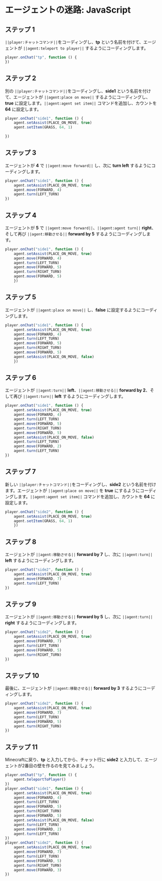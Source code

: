 # エージェントの迷路: JavaScript

## ステップ 1
``||player:チャットコマンド||``をコーディングし、**tp** という名前を付けて、エージェントが ``||agent:teleport to player||`` するようにコーディングします。

```javascript
player.onChat("tp", function () {
})
```

## ステップ 2

別の ``||player:チャットコマンド||``をコーディングし、**side1** という名前を付けて、エージェントが ``||agent:place on move||`` するようにコーディングし、**true** に設定します。``||agent:agent set item||`` コマンドを追加し、カウントを **64** に設定します。

```javascript
player.onChat("side1", function () { 
    agent.setAssist(PLACE_ON_MOVE, true)
    agent.setItem(GRASS, 64, 1) 
   
}) 
```

## ステップ 3

エージェントが **4** で ``||agent:move forward||`` し、次に **turn left** するようにコーディングします。

```javascript
player.onChat("side1", function () { 
    agent.setAssist(PLACE_ON_MOVE, true) 
    agent.move(FORWARD, 4) 
    agent.turn(LEFT_TURN) 
}) 
```

## ステップ 4

エージェントが **5** で ``||agent:move forward||``、``||agent:agent turn||`` **right**、そして再び ``||agent:移動させる||`` **forward by 5** するようにコーディングします。

```javascript
player.onChat("side1", function () { 
    agent.setAssist(PLACE_ON_MOVE, true) 
    agent.move(FORWARD, 4) 
    agent.turn(LEFT_TURN) 
    agent.move(FORWARD, 5) 
    agent.turn(RIGHT_TURN) 
    agent.move(FORWARD, 5) 
    })
```

## ステップ 5

エージェントが ``||agent:place on move||`` し、**false** に設定するようにコーディングします。

```javascript
player.onChat("side1", function () { 
    agent.setAssist(PLACE_ON_MOVE, true) 
    agent.move(FORWARD, 4) 
    agent.turn(LEFT_TURN) 
    agent.move(FORWARD, 5) 
    agent.turn(RIGHT_TURN) 
    agent.move(FORWARD, 5) 
    agent.setAssist(PLACE_ON_MOVE, false) 
    }) 
```

## ステップ 6

エージェントが ``||agent:turn||`` **left**、``||agent:移動させる||`` **forward by 2**、そして再び ``||agent:turn||`` **left** するようにコーディングします。

```javascript
player.onChat("side1", function () { 
    agent.setAssist(PLACE_ON_MOVE, true) 
    agent.move(FORWARD, 4) 
    agent.turn(LEFT_TURN) 
    agent.move(FORWARD, 5) 
    agent.turn(RIGHT_TURN) 
    agent.move(FORWARD, 5) 
    agent.setAssist(PLACE_ON_MOVE, false) 
    agent.turn(LEFT_TURN) 
    agent.move(FORWARD, 2) 
    agent.turn(LEFT_TURN) 
})
```

## ステップ 7

新しい ``||player:チャットコマンド||``をコーディングし、**side2** という名前を付けます。エージェントが ``||agent:place on move||`` を **true** にするようにコーディングします。``||agent:agent set item||`` コマンドを追加し、カウントを **64** に設定します。

```javascript
player.onChat("side2", function () { 
    agent.setAssist(PLACE_ON_MOVE, true) 
    agent.setItem(GRASS, 64, 1) 
    }) 
```

## ステップ 8

エージェントが ``||agent:移動させる||`` **forward by 7** し、次に ``||agent:turn||`` **left** するようにコーディングします。

```javascript
player.onChat("side2", function () { 
    agent.setAssist(PLACE_ON_MOVE, true) 
    agent.move(FORWARD, 7) 
    agent.turn(LEFT_TURN) 
})
```

## ステップ 9

エージェントが ``||agent:移動させる||`` **forward by 5** し、次に ``||agent:turn||`` **right** するようにコーディングします。

```javascript
player.onChat("side2", function () { 
    agent.setAssist(PLACE_ON_MOVE, true) 
    agent.move(FORWARD, 7) 
    agent.turn(LEFT_TURN) 
    agent.move(FORWARD, 5) 
    agent.turn(RIGHT_TURN) 
})
```

## ステップ 10

最後に、エージェントが ``||agent:移動させる||`` **forward by 3** するようにコーディングします。

```javascript
player.onChat("side2", function () { 
    agent.setAssist(PLACE_ON_MOVE, true) 
    agent.move(FORWARD, 7) 
    agent.turn(LEFT_TURN) 
    agent.move(FORWARD, 5) 
    agent.turn(RIGHT_TURN) 
})
```

## ステップ 11

Minecraftに戻り、**tp** と入力してから、チャット行に **side2** と入力して、エージェントが2番目の壁を作るのを見てみましょう。

```javascript
player.onChat("tp", function () { 
    agent.teleportToPlayer() 
}) 
player.onChat("side1", function () { 
    agent.setAssist(PLACE_ON_MOVE, true) 
    agent.move(FORWARD, 4) 
    agent.turn(LEFT_TURN) 
    agent.move(FORWARD, 5) 
    agent.turn(RIGHT_TURN) 
    agent.move(FORWARD, 5) 
    agent.setAssist(PLACE_ON_MOVE, false) 
    agent.turn(LEFT_TURN) 
    agent.move(FORWARD, 2) 
    agent.turn(LEFT_TURN) 
}) 
player.onChat("side2", function () { 
    agent.setAssist(PLACE_ON_MOVE, true) 
    agent.move(FORWARD, 7) 
    agent.turn(LEFT_TURN) 
    agent.move(FORWARD, 5) 
    agent.turn(RIGHT_TURN) 
    agent.move(FORWARD, 3) 
})
```